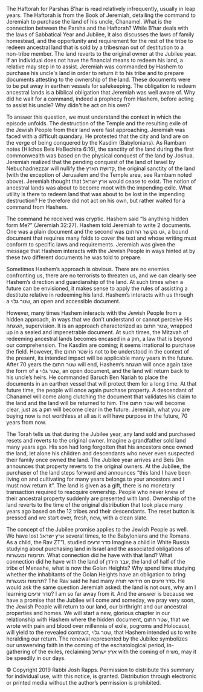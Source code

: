 The Haftorah for Parshas B’har is read relatively infrequently, usually in leap years. The Haftorah is from the Book of Jeremiah, detailing the command to Jeremiah to purchase the land of his uncle, Chanamel. What is the connection between the Parsha and the Haftorah? While B’har deals with the laws of Sabbatical Year and Jubilee, it also discusses the laws of family homestead, and the opportunity and requirement for the rest of the tribe to redeem ancestral land that is sold by a tribesman out of destitution to a non-tribe member. The land reverts to the original owner at the Jubilee year. If an individual does not have the financial means to redeem his land, a relative may step in to assist. Jeremiah was commanded by Hashem to purchase his uncle's land in order to return it to his tribe and to prepare documents attesting to the ownership of the land. These documents were to be put away in earthen vessels for safekeeping. The obligation to redeem ancestral lands is a biblical obligation that Jeremiah was well aware of. Why did he wait for a command, indeed a prophecy from Hashem, before acting to assist his uncle? Why didn't he act on his own?

To answer this question, we must understand the context in which the episode unfolds. The destruction of the Temple and the resulting exile of the Jewish People from their land were fast approaching. Jeremiah was faced with a difficult quandary. He protested that the city and land are on the verge of being conquered by the Kasdim (Babylonians). As Rambam notes (Hilchos Beis HaBechira 6:16), the sanctity of the land during the first commonwealth was based on the physical conquest of the land by Joshua. Jeremiah realized that the pending conquest of the land of Israel by Nebuchadnezzar will nullify the קדושת הארץ, the original sanctity of the land (with the exception of Jerusalem and the Temple area, see Rambam noted above). Jeremiah thought that ארץ ישראל would cease to exist. The notion of ancestral lands was about to become moot with the impending exile. What utility is there to redeem land that was about to be lost in the impending destruction? He therefore did not act on his own, but rather waited for a command from Hashem. 

The command he received was cryptic. Hashem said “Is anything hidden form Me?” (Jeremiah 32:27). Hashem told Jeremiah to write 2 documents. One was a plain document and the second was גט מקושר החתום, a bound document that requires many folds to cover the text and whose writing must conform to specific laws and requirements. Jeremiah was given the message that Hashem interacts with the Jewish People in ways hinted at by these two different documents he was told to prepare. 

Sometimes Hashem’s approach is obvious. There are no enemies confronting us, there are no terrorists to threaten us, and we can clearly see Hashem’s direction and guardianship of the land. At such times when a future can be envisioned, it makes sense to apply the rules of assisting a destitute relative in redeeming his land. Hashem’s interacts with us through a שטר גלוי, an open and accessible document.

However, many times Hashem interacts with the Jewish People from a hidden approach, in ways that we don’t understand or cannot perceive His השגחה, supervision. It is an approach characterized as שטר חתום, wrapped up in a sealed and impenetrable document. At such times, the Mitzvah of redeeming ancestral lands becomes encased in a חוק, a law that is beyond our comprehension. The Kasdim are coming; it seems irrational to purchase the field. However, the שטר חתום is not to be understood in the context of the present, its intended impact will be applicable many years in the future. After 70 years the שטר חתום will end, Hashem’s השגחה will once again take the form of a שטר גלוי, an open document, and the land will return back to his uncle’s heirs. He commanded Baruch Ben Nariah to place the documents in an earthen vessel that will protect them for a long time. At that future time, the people will once again purchase property. A descendant of Chanamel will come along clutching the document that validates his claim to the land and the land will be returned to him. The שטר חתום will become clear, just as a חוק will become clear in the future. Jeremiah, what you are buying now is not worthless at all as it will have purpose in the future, 70 years from now. 

The Torah tells us that during the Jubilee year, any land sold and purchased resets and reverts to the original owner. Imagine a grandfather sold land many years ago. His son had long forgotten that his ancestors once owned the land, let alone his children and descendants who never even suspected their family once owned the land. The Jubilee year arrives and Beis Din announces that property reverts to the original owners. At the Jubilee, the purchaser of the land steps forward and announces “this land I have been living on and cultivating for many years belongs to your ancestors and I must now return it”. The land is given as a gift, there is no monetary transaction required to reacquire ownership. People who never knew of their ancestral property suddenly are presented with land. Ownership of the land reverts to the time of the original distribution that took place many years ago based on the 12 tribes and their descendants. The reset button is pressed and we start over, fresh, new, with a clean slate.

The concept of the Jubilee promise applies to the Jewish People as well. We have lost ארץ ישראל several times, to the Babylonians and the Romans. As a child, the Rav ZT”L studied סדר זרעים Imagine a child in White Russia studying about purchasing land in Israel and the associated obligations of תרומות ומעשרות. What connection did he have with that land? What connection did he have with the land of עבר הירדן, the land of half of the tribe of Menashe, what is now the Golan Heights? Why spend time studying whether the inhabitants of the Golan Heights have an obligation to bring תרומות ומעשרות? The Rav said he had many חידושי תורה on סדר זרעים. He would ask the same question Jeremiah asked: the land is not ours, why am I learning סדר זרעים? I am so far away from it. And the answer is because we have a promise that the Jubilee will come and someday, we pray very soon, the Jewish People will return to our land, our birthright and our ancestral properties and homes. We will start a new, glorious chapter in our relationship with Hashem where the hidden document, שטר חתום, that we wrote with pain and blood over millennia of exile, pogroms and Holocaust, will yield to the revealed contract, שטר גלוי, that Hashem intended us to write heralding our return. The renewal represented by the Jubilee symbolizes our unswerving faith in the coming of the eschatological period, in-gathering of the exiles, reclaiming ארץ ישראל with the coming of משיח, may it be speedily in our days.

© Copyright 2019 Rabbi Josh Rapps. Permission to distribute this summary for individual use, with this notice, is granted. Distribution through electronic or printed media without the author’s permission is prohibited.

